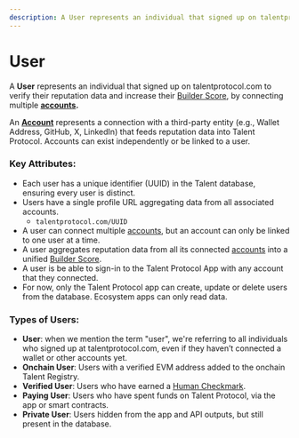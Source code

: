 ```yaml
---
description: A User represents an individual that signed up on talentprotocol.com
---
```


# User

A **User** represents an individual that signed up on talentprotocol.com to verify their reputation data and increase their [Builder Score](scoring-systems/builder-score/), by connecting multiple [**accounts**](account.md)**.**

An [**Account**](account.md) represents a connection with a third-party entity (e.g., Wallet Address, GitHub, X, LinkedIn) that feeds reputation data into Talent Protocol. Accounts can exist independently or be linked to a user.&#x20;

### Key Attributes:

* Each user has a unique identifier (UUID) in the Talent database, ensuring every user is distinct.
* Users have a single profile URL aggregating data from all associated accounts.
  * `talentprotocol.com/UUID`
* A user can connect multiple [accounts](account.md), but an account can only be linked to one user at a time.
* A user aggregates reputation data from all its connected [accounts](account.md) into a unified [Builder Score](scoring-systems/builder-score/).
* A user is be able to sign-in to the Talent Protocol App with any account that they connected.
* For now, only the Talent Protocol app can create, update or delete users from the database. Ecosystem apps can only read data.&#x20;

### Types of Users:

* **User**: when we mention the term "user", we're referring to all individuals who signed up at talentprotocol.com, even if they haven’t connected a wallet or other accounts yet.
* **Onchain User**: Users with a verified EVM address added to the onchain Talent Registry.
* **Verified User**: Users who have earned a [Human Checkmark](human-checkmark.md).
* **Paying User**: Users who have spent funds on Talent Protocol, via the app or smart contracts.
* **Private User**: Users hidden from the app and API outputs, but still present in the database.
